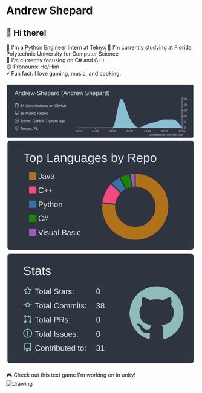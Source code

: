 # Andrew Shepard
## 👋 Hi there!
💼 I'm a Python Engineer Intern at Telnyx
🏫 I’m currently studying at Florida Polytechnic University for Computer Science  
🌱 I’m currently focusing on C# and C++  
😄 Pronouns: He/Him  
⚡ Fun fact: I love gaming, music, and cooking.  

[![](https://raw.githubusercontent.com/Andrew-Shepard/Andrew-Shepard/master/profile-summary-card-output/nord_dark/0-profile-details.svg)](https://github.com/vn7n24fzkq/github-profile-summary-cards)
[![](https://raw.githubusercontent.com/Andrew-Shepard/Andrew-Shepard/master/profile-summary-card-output/nord_dark/1-repos-per-language.svg)](https://github.com/vn7n24fzkq/github-profile-summary-cards)
[![](https://raw.githubusercontent.com/Andrew-Shepard/Andrew-Shepard/master/profile-summary-card-output/nord_dark/3-stats.svg)](https://github.com/vn7n24fzkq/github-profile-summary-cards) 
  
🎮 Check out this text game I'm working on in unity!  
<img src="https://i.imgur.com/CsrH6Cz.gif" alt="drawing" width="400"/>
